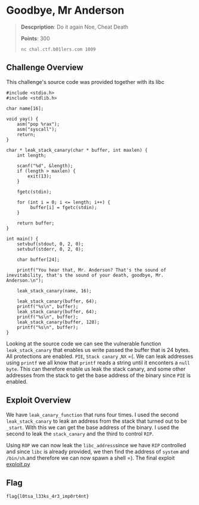 # Goodbye, Mr Anderson

> **Descpription**: Do it again Noe, Cheat Death
>
> **Points**: 300
>
>`nc chal.ctf.b01lers.com 1009`

## Challenge Overview
This challenge's source code was provided together with its libc

```
#include <stdio.h>
#include <stdlib.h>

char name[16];

void yay() {
    asm("pop %rax");
    asm("syscall");
    return;
}

char * leak_stack_canary(char * buffer, int maxlen) {
    int length;

    scanf("%d", &length);
    if (length > maxlen) {
        exit(13);
    }

    fgetc(stdin);

    for (int i = 0; i <= length; i++) {
         buffer[i] = fgetc(stdin);
    }

    return buffer;
}

int main() {
    setvbuf(stdout, 0, 2, 0);
    setvbuf(stderr, 0, 2, 0);

    char buffer[24];

    printf("You hear that, Mr. Anderson? That's the sound of inevitability, that's the sound of your death, goodbye, Mr. Anderson.\n");

    leak_stack_canary(name, 16);

    leak_stack_canary(buffer, 64);
    printf("%s\n", buffer);
    leak_stack_canary(buffer, 64);
    printf("%s\n", buffer);
    leak_stack_canary(buffer, 128);
    printf("%s\n", buffer);
}

```

Looking at the source code we can see the vulnerable function `leak_stack_canary` that enables us write passed the buffer that is 24 bytes.
All protections are enabled. `PIE`, `Stack canary` ,`NX` =(. We can leak addresses using  `printf` we all know that `printf` reads a string
until it enconters a `null byte`. This can therefore enable us leak the stack canary, and some other addresses from the stack to get the base address
of the binary since `PIE` is enabled.

## Exploit Overview

We have `leak_canary_function` that runs four times. I used the second `leak_stack_canary` to leak an address
from the stack that turned out to be `_start`. With this we can get the base address of the binary.
I used the second to leak the `stack_canary` and the third to control `RIP`.

Using `ROP` we can now leak the `libc_address`since we have `RIP` controlled and since `libc` is already provided, we then find the address of `system` and `/bin/sh`.and 
therefore we can now spawn a shell =). The final exploit [exploit.py](exploit.py)

## Flag

`flag{l0tsa_l33ks_4r3_imp0rt4nt}`
